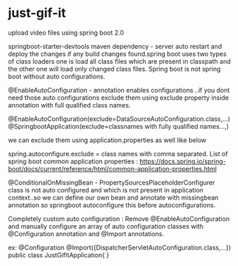 # just-gif-it

upload video files using spring boot 2.0

springboot-starter-devtools maven dependency - server auto restart and deploy the changes if any build changes found.spring boot uses two types of class loaders one is load all class files which are present in classpath and the other one will load only changed class files.
Spring boot is not spring boot without auto configurations.

@EnableAutoConfiguration - annotation enables configurations ..if you dont need those auto configurations exclude them using exclude property inside annotation with full qualified class names.

@EnableAutoConfiguration(exclude=DataSourceAutoConfiguration.class,...)
@SpringbootApplication(exclude=classnames with fully qualified names...,)


we can exclude them using application.properties as well like below

spring.autoconfigure.exclude = class names with comma separated.
List of spring boot common application properties :
https://docs.spring.io/spring-boot/docs/current/reference/html/common-application-properties.html

@ConditionalOnMissingBean - PropertySourcesPlaceholderConfigurer class is not auto configured and which is not present in application context..so we can define our own bean and annotate with missingbean annotation so springboot autoconfigure this before autoconfigurations.

Completely custom auto configuration : Remove @EnableAutoConfiguration and manually configure an array of auto configuration classes with @Configuration annotation and @Import annotations.

ex:
@Configuration
@Import({DispatcherServletAutoConfiguration.class,...})
public class JustGifItApplication{
}
